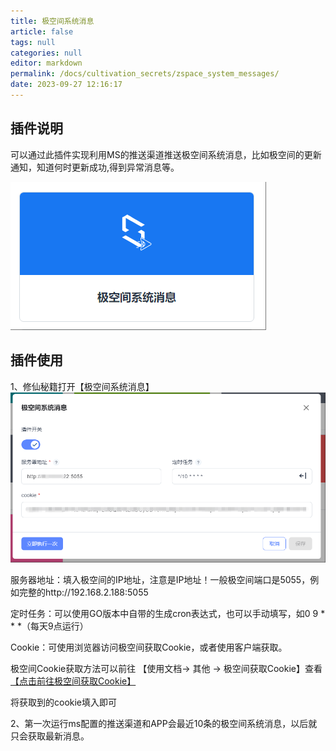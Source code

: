 ```yaml
---
title: 极空间系统消息
article: false
tags: null
categories: null
editor: markdown
permalink: /docs/cultivation_secrets/zspace_system_messages/
date: 2023-09-27 12:16:17
---
```

## 插件说明
可以通过此插件实现利用MS的推送渠道推送极空间系统消息，比如极空间的更新通知，知道何时更新成功,得到异常消息等。

![01.png](./images/zspace_system_messages/01.png)

## 插件使用
1、修仙秘籍打开【极空间系统消息】
![02.png](./images/zspace_system_messages/02.png)

服务器地址：填入极空间的IP地址，注意是IP地址！一般极空间端口是5055，例如完整的http://192.168.2.188:5055

定时任务：可以使用GO版本中自带的生成cron表达式，也可以手动填写，如0 9 * * *（每天9点运行）

Cookie：可使用浏览器访问极空间获取Cookie，或者使用客户端获取。

极空间Cookie获取方法可以前往 【使用文档-> 其他 -> 极空间获取Cookie】查看 [【点击前往极空间获取Cookie】](/docs/other/zspace_cookie/)

将获取到的cookie填入即可

2、第一次运行ms配置的推送渠道和APP会最近10条的极空间系统消息，以后就只会获取最新消息。
